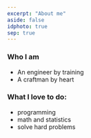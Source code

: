 ```yaml
---
excerpt: "About me"
aside: false
idphoto: true
sep: true
---
```


### Who I am
* An engineer by training
* A craftman by heart

### What I love to do:
* programming
* math and statistics
* solve hard problems
